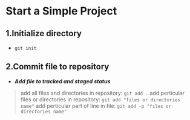 Start a Simple Project
============

1.Initialize directory
--------
*   `git init`
   

2.Commit file to repository
--------
*   ***Add file to tracked and staged status***
>   add all files and directories in repository: `git add .`
>   add perticular files or directories in repository: `git add "files or directories name"`
>   add perticular part of line in file: `git add -p "files or directories name"`
   
